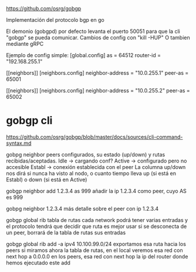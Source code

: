 https://github.com/osrg/gobgp

Implementación del protocolo bgp en go

El demonio (gobgpd) por defecto levanta el puerto 50051 para que la cli "gobgp" se pueda comunicar.
Cambios de config con "kill -HUP"
O tambien mediante gRPC


Ejemplo de config simple:
[global.config]
  as = 64512
  router-id = "192.168.255.1"

[[neighbors]]
  [neighbors.config]
    neighbor-address = "10.0.255.1"
    peer-as = 65001

[[neighbors]]
  [neighbors.config]
    neighbor-address = "10.0.255.2"
    peer-as = 65002


# gobgp cli
https://github.com/osrg/gobgp/blob/master/docs/sources/cli-command-syntax.md

gobpg neighbor
  peers configurados, su estado (up/down) y rutas recibidas/aceptadas.
  Idle -> cargando conf?
  Active -> configurado pero no accesible
  Establ -> conexión establecida con el peer
  La columna up/down nos dirá si nunca ha visto al nodo, o cuanto tiempo lleva up (si está en Establ) o down (si está en Active)

gobgp neighbor add 1.2.3.4 as 999
  añadir la ip 1.2.3.4 como peer, cuyo AS es 999

gobpg neighbor 1.2.3.4
  más detalle sobre el peer con ip 1.2.3.4

gobgp global rib
  tabla de rutas
  cada network podrá tener varias entradas y el protocolo tendrá que decidir que ruta es mejor usar
  si se desconecta de un peer, borrará de la tabla de rutas sus entradas

gobgp global rib add -a ipv4 10.100.99.0/24
  exportamos esa ruta hacia los peers
  si miramos ahora la tabla de rutas, en el local veremos esa red con next hop a 0.0.0.0
  en los peers, esa red con next hop la ip del router donde hemos ejecutado este add
